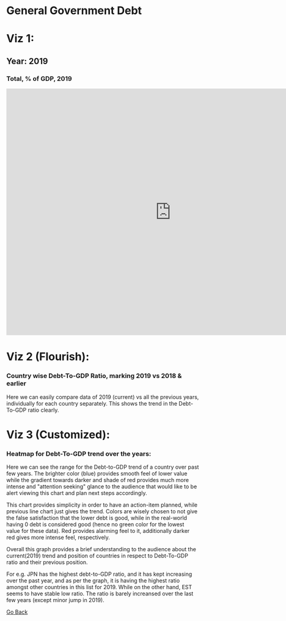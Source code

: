 # General Government Debt

# Viz 1:
## Year: 2019

### Total, % of GDP, 2019
<iframe src="https://data.oecd.org/chart/6vtX" width="860" height="645" style="border: 0" mozallowfullscreen="true" webkitallowfullscreen="true" allowfullscreen="true"><a href="https://data.oecd.org/chart/6vtX" target="_blank">OECD Chart: General government debt, Total, % of GDP, Annual, 2019</a></iframe>


# Viz 2 (Flourish):
### Country wise Debt-To-GDP Ratio, marking 2019 vs 2018 & earlier
Here we can easily compare data of 2019 (current) vs all the previous years, individually for each country separately. This shows the trend in the Debt-To-GDP ratio clearly. 
<div class="flourish-embed flourish-chart" data-src="visualisation/7692412"><script src="https://public.flourish.studio/resources/embed.js"></script></div>



# Viz 3 (Customized):
### Heatmap for Debt-To-GDP trend over the years:
Here we can see the range for the Debt-to-GDP trend of a country over past few years. The brighter color (blue) provides smooth feel of lower value while the gradient towards darker and shade of red provides much more intense and "attention seeking" glance to the audience that would like to be alert viewing this chart and plan next steps accordingly. 

   This chart provides simplicity in order to have an action-item planned, while previous line chart just gives the trend. Colors are wisely chosen to not give the false satisfaction that the lower debt is good, while in the real-world having 0 debt is considered good (hence no green color for the lowest value for these data). Red provides alarming feel to it, additionally darker red gives more intense feel, respectively. 
   
   Overall this graph provides a brief understanding to the audience about the current(2019) trend and position of countries in respect to Debt-To-GDP ratio and their previous position.
   
   For e.g. JPN has the highest debt-to-GDP ratio, and it has kept increasing over the past year, and as per the graph, it is having the highest ratio amongst other countries in this list for 2019. While on the other hand, EST seems to have stable low ratio. The ratio is barely increansed over the last few years (except minor jump in 2019).
<div class="flourish-embed flourish-heatmap" data-src="visualisation/7692535"><script src="https://public.flourish.studio/resources/embed.js"></script></div>

[Go Back](/README.md)
